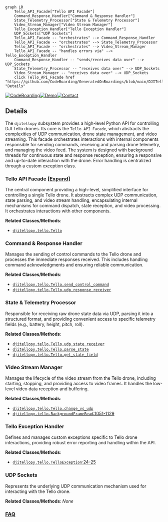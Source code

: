 ```mermaid
graph LR
    Tello_API_Facade["Tello API Facade"]
    Command_Response_Handler["Command & Response Handler"]
    State_Telemetry_Processor["State & Telemetry Processor"]
    Video_Stream_Manager["Video Stream Manager"]
    Tello_Exception_Handler["Tello Exception Handler"]
    UDP_Sockets["UDP Sockets"]
    Tello_API_Facade -- "orchestrates" --> Command_Response_Handler
    Tello_API_Facade -- "orchestrates" --> State_Telemetry_Processor
    Tello_API_Facade -- "orchestrates" --> Video_Stream_Manager
    Tello_API_Facade -- "handles errors via" --> Tello_Exception_Handler
    Command_Response_Handler -- "sends/receives data over" --> UDP_Sockets
    State_Telemetry_Processor -- "receives data over" --> UDP_Sockets
    Video_Stream_Manager -- "receives data over" --> UDP_Sockets
    click Tello_API_Facade href "https://github.com/CodeBoarding/GeneratedOnBoardings/blob/main/DJITelloPy/Tello_API_Facade.md" "Details"
```

[![CodeBoarding](https://img.shields.io/badge/Generated%20by-CodeBoarding-9cf?style=flat-square)](https://github.com/CodeBoarding/GeneratedOnBoardings)[![Demo](https://img.shields.io/badge/Try%20our-Demo-blue?style=flat-square)](https://www.codeboarding.org/demo)[![Contact](https://img.shields.io/badge/Contact%20us%20-%20contact@codeboarding.org-lightgrey?style=flat-square)](mailto:contact@codeboarding.org)

## Details

The `djitellopy` subsystem provides a high-level Python API for controlling DJI Tello drones. Its core is the `Tello API Facade`, which abstracts the complexities of UDP communication, drone state management, and video streaming. This facade orchestrates interactions with internal components responsible for sending commands, receiving and parsing drone telemetry, and managing the video feed. The system is designed with background threads for continuous state and response reception, ensuring a responsive and up-to-date interaction with the drone. Error handling is centralized through a custom exception class.

### Tello API Facade [[Expand]](./Tello_API_Facade.md)
The central component providing a high-level, simplified interface for controlling a single Tello drone. It abstracts complex UDP communication, state parsing, and video stream handling, encapsulating internal mechanisms for command dispatch, state reception, and video processing. It orchestrates interactions with other components.


**Related Classes/Methods**:

- <a href="https://github.com/damiafuentes/DJITelloPy/blob/master/djitellopy/tello.py" target="_blank" rel="noopener noreferrer">`djitellopy.tello.Tello`</a>


### Command & Response Handler
Manages the sending of control commands to the Tello drone and processes the immediate responses received. This includes handling command acknowledgments and ensuring reliable communication.


**Related Classes/Methods**:

- <a href="https://github.com/damiafuentes/DJITelloPy/blob/master/djitellopy/tello.py" target="_blank" rel="noopener noreferrer">`djitellopy.tello.Tello.send_control_command`</a>
- <a href="https://github.com/damiafuentes/DJITelloPy/blob/master/djitellopy/tello.py" target="_blank" rel="noopener noreferrer">`djitellopy.tello.Tello.udp_response_receiver`</a>


### State & Telemetry Processor
Responsible for receiving raw drone state data via UDP, parsing it into a structured format, and providing convenient access to specific telemetry fields (e.g., battery, height, pitch, roll).


**Related Classes/Methods**:

- <a href="https://github.com/damiafuentes/DJITelloPy/blob/master/djitellopy/tello.py" target="_blank" rel="noopener noreferrer">`djitellopy.tello.Tello.udp_state_receiver`</a>
- <a href="https://github.com/damiafuentes/DJITelloPy/blob/master/djitellopy/tello.py" target="_blank" rel="noopener noreferrer">`djitellopy.tello.Tello.parse_state`</a>
- <a href="https://github.com/damiafuentes/DJITelloPy/blob/master/djitellopy/tello.py" target="_blank" rel="noopener noreferrer">`djitellopy.tello.Tello.get_state_field`</a>


### Video Stream Manager
Manages the lifecycle of the video stream from the Tello drone, including starting, stopping, and providing access to video frames. It handles the low-level video data reception and buffering.


**Related Classes/Methods**:

- <a href="https://github.com/damiafuentes/DJITelloPy/blob/master/djitellopy/tello.py" target="_blank" rel="noopener noreferrer">`djitellopy.tello.Tello.change_vs_udp`</a>
- <a href="https://github.com/damiafuentes/DJITelloPy/blob/master/djitellopy/tello.py#L1051-L1129" target="_blank" rel="noopener noreferrer">`djitellopy.tello.BackgroundFrameRead`:1051-1129</a>


### Tello Exception Handler
Defines and manages custom exceptions specific to Tello drone interactions, providing robust error reporting and handling within the API.


**Related Classes/Methods**:

- <a href="https://github.com/damiafuentes/DJITelloPy/blob/master/djitellopy/tello.py#L24-L25" target="_blank" rel="noopener noreferrer">`djitellopy.tello.TelloException`:24-25</a>


### UDP Sockets
Represents the underlying UDP communication mechanism used for interacting with the Tello drone.


**Related Classes/Methods**: _None_



### [FAQ](https://github.com/CodeBoarding/GeneratedOnBoardings/tree/main?tab=readme-ov-file#faq)